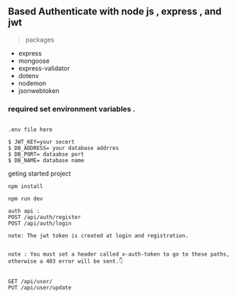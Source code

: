 ## Based Authenticate with node js , express , and jwt 


>packages
- express
- mongoose 
- express-validator 
- dotenv 
- nodemon 
- jsonwebtoken



### required set environment variables . 

```

.env file here

$ JWT_KEY=your secert
$ DB_ADDRESS= your database addrres
$ DB_PORT= dataabse port 
$ DB_NAME= database name
```


geting started project 
``` 
npm install 

npm run dev 
```

```
auth api : 
POST /api/auth/register
POST /api/auth/login

note: The jwt token is created at login and registration.


note : You must set a header called x-auth-token to go to these paths, otherwise a 403 error will be sent.👇


GET /api/user/
PUT /api/user/update
```
